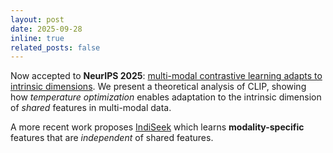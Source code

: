 ```yaml
---
layout: post
date: 2025-09-28
inline: true
related_posts: false
---
```


Now accepted to **NeurIPS 2025**: [multi-modal contrastive learning adapts to intrinsic dimensions](https://arxiv.org/abs/2505.12473). We present a theoretical analysis of CLIP, showing how *temperature optimization* enables adaptation to the intrinsic dimension of *shared* features in multi-modal data. 

A more recent work proposes [IndiSeek](https://arxiv.org/abs/2509.21584) which learns **modality-specific** features that are *independent* of shared features.
